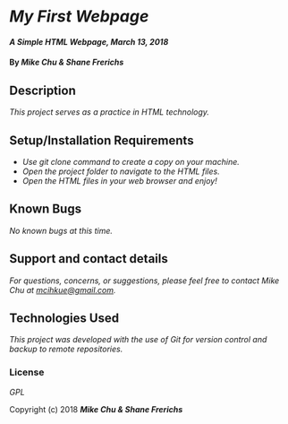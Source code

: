 # _My First Webpage_

#### _A Simple HTML Webpage, March 13, 2018_

#### By _**Mike Chu & Shane Frerichs**_

## Description

_This project serves as a practice in HTML technology._

## Setup/Installation Requirements

* _Use git clone command to create a copy on your machine._
* _Open the project folder to navigate to the HTML files._
* _Open the HTML files in your web browser and enjoy!_

## Known Bugs

_No known bugs at this time._

## Support and contact details

_For questions, concerns, or suggestions, please feel free to contact Mike Chu at mcihkue@gmail.com._

## Technologies Used

_This project was developed with the use of Git for version control and backup to remote repositories._

### License

*GPL*

Copyright (c) 2018 **_Mike Chu & Shane Frerichs_**
